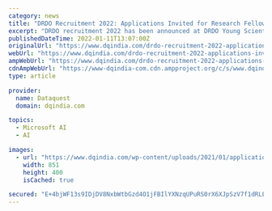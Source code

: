 ```yaml
---
category: news
title: "DRDO Recruitment 2022: Applications Invited for Research Fellowship, Stipend Rs 31,000"
excerpt: "DRDO recruitment 2022 has been announced at DRDO Young Scientist Laboratory – Cognitive Technology laboratory. The newly formed laboratory is involved in extensive research and development in the cognitive radio, cognitive radar and cognitive ..."
publishedDateTime: 2022-01-11T13:07:00Z
originalUrl: "https://www.dqindia.com/drdo-recruitment-2022-applications-invited-for-reserach-fellowship-stipend-rs-31000/"
webUrl: "https://www.dqindia.com/drdo-recruitment-2022-applications-invited-for-reserach-fellowship-stipend-rs-31000/"
ampWebUrl: "https://www.dqindia.com/drdo-recruitment-2022-applications-invited-for-reserach-fellowship-stipend-rs-31000/amp/"
cdnAmpWebUrl: "https://www-dqindia-com.cdn.ampproject.org/c/s/www.dqindia.com/drdo-recruitment-2022-applications-invited-for-reserach-fellowship-stipend-rs-31000/amp/"
type: article

provider:
  name: Dataquest
  domain: dqindia.com

topics:
  - Microsoft AI
  - AI

images:
  - url: "https://www.dqindia.com/wp-content/uploads/2021/01/application-2453599_640-1.jpg"
    width: 851
    height: 400
    isCached: true

secured: "E+4bjWF13s9IDjDV8NxbWtbGzd4O1jFBIlYXNzqUPuRS0rX6XJpSzV7f1dRLL+armxOGjivTRqL6xren1W2hLaq/pB1ekFVNU4ztm2pbFuJg9NlHo8ZxuMbHr0yj4yDGdiVC//RbGx1yJI8zhtIYQ3mzHxgtIPDSnjeQkyuJI/FQo5iXtZG84X1eDiStqQOEzH7IbSoMNw+C14nT6u31LenHoQa79/LUhw88fcQ1C/K/dENRZRsm2QbkzsmGllCS5EU0q8hUARxsew+hALB6SfJ4vMAbLK4ydWz+Dp2FocPNcNATWyUzdDQ0SL/Wxl9i+Bg2+yB2MLItQlD2U11w56Y3QnMMKxbgQ+lCybqkGX0=;xsi+hpzqyxxRSsopZrdIcw=="
---
```


